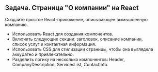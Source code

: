 ## Задача. Страница "О компании" на React

Создайте простое React-приложение, описывающее вымышленную компанию.

- Использовать React для создания компонентов.
- Включить следующие секции: заголовок, описание компании, список услуг и контактная информация.
- Использовать CSS для стилизации страницы, чтобы она выглядела аккуратно и привлекательно.
- Разделить логику на несколько компонентов: Header, CompanyDescription, ServicesList, ContactInfo.
